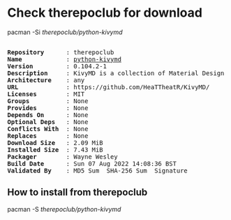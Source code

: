 # Check therepoclub for download

pacman -Si *therepoclub/python-kivymd*

<div class="highlight"><pre class="highlight"><text>
<b>Repository</b>      : therepoclub
<b>Name</b>            : <a href="../../x86_64/python-kivymd-0.104.2-1-any.pkg.tar.zst">python-kivymd</a>
<b>Version</b>         : 0.104.2-1
<b>Description</b>     : KivyMD is a collection of Material Design compliant widgets for use with Kivy, a framework for cross-platform, touch-enabled graphical applications.
<b>Architecture</b>    : any
<b>URL</b>             : https://github.com/HeaTTheatR/KivyMD/
<b>Licenses</b>        : MIT
<b>Groups</b>          : None
<b>Provides</b>        : None
<b>Depends On</b>      : None
<b>Optional Deps</b>   : None
<b>Conflicts With</b>  : None
<b>Replaces</b>        : None
<b>Download Size</b>   : 2.09 MiB
<b>Installed Size</b>  : 7.43 MiB
<b>Packager</b>        : Wayne Wesley <wayne6324@gmail.com>
<b>Build Date</b>      : Sun 07 Aug 2022 14:08:36 BST
<b>Validated By</b>    : MD5 Sum  SHA-256 Sum  Signature
</text></pre></div>

## How to install from therepoclub

pacman -S *therepoclub/python-kivymd*
